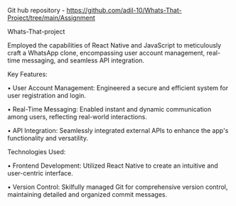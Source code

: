 Git hub repository - https://github.com/adil-10/Whats-That-Project/tree/main/Assignment

Whats-That-project

Employed the capabilities of React Native and JavaScript to meticulously craft a WhatsApp clone, encompassing user account management, real-time messaging, and seamless API integration.

Key Features:

•	User Account Management: Engineered a secure and efficient system for user registration and login.

•	Real-Time Messaging: Enabled instant and dynamic communication among users, reflecting real-world interactions.

•	API Integration: Seamlessly integrated external APIs to enhance the app's functionality and versatility.

Technologies Used:

•	Frontend Development: Utilized React Native to create an intuitive and user-centric interface.

•	Version Control: Skilfully managed Git for comprehensive version control, maintaining detailed and organized commit messages.



